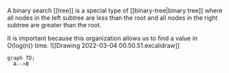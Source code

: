 A binary search [[tree]] is a special type of [[binary-tree|binary tree]] where all nodes in the left subtree are less than the root and all nodes in the right subtree are greater than the root.

It is important because this organization allows us to find a value in O(log(n)) time.
![[Drawing 2022-03-04 00.50.51.excalidraw]]

```mermaid
graph TD;
  A-->B
```